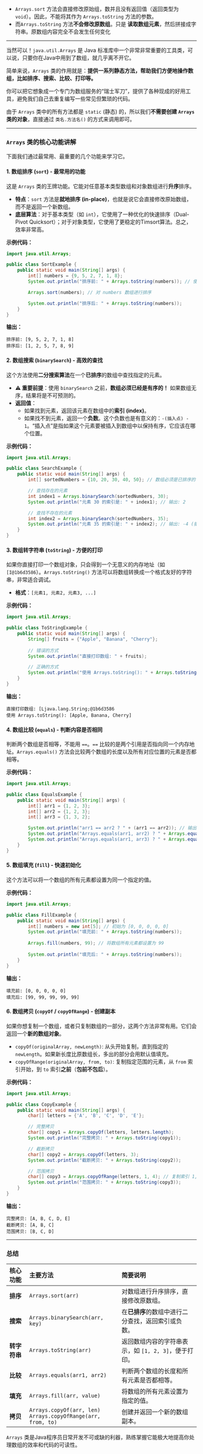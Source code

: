 - `Arrays.sort` 方法会直接修改原始组，数并且没有返回值（返回类型为 `void`）。因此，不能将其作为 `Arrays.toString` 方法的参数。
- 而`Arrays.toString` 方法**不会修改原数组**。只是 **读取数组元素**，然后拼接成字符串。原数组内容完全不会发生任何变化
- ---
当然可以！`java.util.Arrays` 是 Java 标准库中一个非常非常重要的工具类，可以说，只要你在Java中用到了数组，就几乎离不开它。

简单来说，`Arrays` 类的作用就是：**提供一系列静态方法，帮助我们方便地操作数组，比如排序、搜索、比较、打印等。**

你可以把它想象成一个专门为数组服务的“瑞士军刀”，提供了各种现成的好用工具，避免我们自己去重复编写一些常见但繁琐的代码。

由于 `Arrays` 类中的所有方法都是 `static` (静态) 的，所以我们**不需要创建 `Arrays` 类的对象**，直接通过 `类名.方法名()` 的方式来调用即可。

---

### `Arrays` 类的核心功能讲解

下面我们通过最常用、最重要的几个功能来学习它。

#### 1. 数组排序 (`sort`) - 最常用的功能

这是 `Arrays` 类的王牌功能。它能对任意基本类型数组和对象数组进行**升序**排序。

*   **特点**：`sort` 方法是**就地排序 (in-place)**，也就是说它会直接修改原始数组，而不是返回一个新数组。
*   **底层算法**：对于基本类型（如 `int`），它使用了一种优化的快速排序（Dual-Pivot Quicksort）；对于对象类型，它使用了更稳定的Timsort算法。总之，效率非常高。

**示例代码：**
```java
import java.util.Arrays;

public class SortExample {
    public static void main(String[] args) {
        int[] numbers = {9, 5, 2, 7, 1, 8};
        System.out.println("排序前: " + Arrays.toString(numbers)); // 使用了另一个好用的方法 toString

        Arrays.sort(numbers); // 对 numbers 数组进行排序

        System.out.println("排序后: " + Arrays.toString(numbers));
    }
}
```
**输出：**
```
排序前: [9, 5, 2, 7, 1, 8]
排序后: [1, 2, 5, 7, 8, 9]
```

#### 2. 数组搜索 (`binarySearch`) - 高效的查找

这个方法使用**二分搜索算法**在一个**已排序**的数组中查找指定的元素。

*   **⚠️ 重要前提**：使用 `binarySearch` 之前，**数组必须已经是有序的！** 如果数组无序，结果将是不可预测的。
*   **返回值**：
    *   如果找到元素，返回该元素在数组中的**索引 (index)**。
    *   如果找不到元素，返回一个**负数**。这个负数也是有意义的：`-(插入点) - 1`。“插入点”是指如果这个元素要被插入到数组中以保持有序，它应该在哪个位置。

**示例代码：**
```java
import java.util.Arrays;

public class SearchExample {
    public static void main(String[] args) {
        int[] sortedNumbers = {10, 20, 30, 40, 50}; // 数组必须是已排序的

        // 查找存在的元素
        int index1 = Arrays.binarySearch(sortedNumbers, 30);
        System.out.println("元素 30 的索引是: " + index1); // 输出: 2

        // 查找不存在的元素
        int index2 = Arrays.binarySearch(sortedNumbers, 35);
        System.out.println("元素 35 的索引是: " + index2); // 输出: -4 (插入点是3，所以结果是 -3-1 = -4)
    }
}
```

#### 3. 数组转字符串 (`toString`) - 方便的打印

如果你直接打印一个数组对象，只会得到一个无意义的内存地址（如 `[I@1b6d3586`）。`Arrays.toString()` 方法可以将数组转换成一个格式友好的字符串，非常适合调试。

*   **格式**：`[元素1, 元素2, 元素3, ...]`

**示例代码：**
```java
import java.util.Arrays;

public class ToStringExample {
    public static void main(String[] args) {
        String[] fruits = {"Apple", "Banana", "Cherry"};
        
        // 错误的方式
        System.out.println("直接打印数组: " + fruits);

        // 正确的方式
        System.out.println("使用 Arrays.toString(): " + Arrays.toString(fruits));
    }
}
```
**输出：**
```
直接打印数组: [Ljava.lang.String;@1b6d3586
使用 Arrays.toString(): [Apple, Banana, Cherry]
```

#### 4. 数组比较 (`equals`) - 判断内容是否相同

判断两个数组是否相等，不能用 `==`。`==` 比较的是两个引用是否指向同一个内存地址。`Arrays.equals()` 方法会比较两个数组的长度以及所有对应位置的元素是否都相等。

**示例代码：**
```java
import java.util.Arrays;

public class EqualsExample {
    public static void main(String[] args) {
        int[] arr1 = {1, 2, 3};
        int[] arr2 = {1, 2, 3};
        int[] arr3 = {1, 3, 2};

        System.out.println("arr1 == arr2 ? " + (arr1 == arr2)); // 输出: false
        System.out.println("Arrays.equals(arr1, arr2) ? " + Arrays.equals(arr1, arr2)); // 输出: true
        System.out.println("Arrays.equals(arr1, arr3) ? " + Arrays.equals(arr1, arr3)); // 输出: false
    }
}
```

#### 5. 数组填充 (`fill`) - 快速初始化

这个方法可以将一个数组的所有元素都设置为同一个指定的值。

**示例代码：**
```java
import java.util.Arrays;

public class FillExample {
    public static void main(String[] args) {
        int[] numbers = new int[5]; // 初始为 [0, 0, 0, 0, 0]
        System.out.println("填充前: " + Arrays.toString(numbers));
        
        Arrays.fill(numbers, 99); // 将数组所有元素都设置为 99
        
        System.out.println("填充后: " + Arrays.toString(numbers));
    }
}
```
**输出：**
```
填充前: [0, 0, 0, 0, 0]
填充后: [99, 99, 99, 99, 99]
```

#### 6. 数组拷贝 (`copyOf` / `copyOfRange`) - 创建副本

如果你想复制一个数组，或者只复制数组的一部分，这两个方法非常有用。它们会返回一个**新的数组对象**。

*   `copyOf(originalArray, newLength)`: 从头开始复制，直到指定的 `newLength`。如果新长度比原数组长，多出的部分会用默认值填充。
*   `copyOfRange(originalArray, from, to)`: 复制指定范围的元素，从 `from` 索引开始，到 `to` 索引**之前**（**包前不包后**）。

**示例代码：**
```java
import java.util.Arrays;

public class CopyExample {
    public static void main(String[] args) {
        char[] letters = {'A', 'B', 'C', 'D', 'E'};

        // 完整拷贝
        char[] copy1 = Arrays.copyOf(letters, letters.length);
        System.out.println("完整拷贝: " + Arrays.toString(copy1));

        // 截断拷贝
        char[] copy2 = Arrays.copyOf(letters, 3);
        System.out.println("截断拷贝: " + Arrays.toString(copy2));

        // 范围拷贝
        char[] copy3 = Arrays.copyOfRange(letters, 1, 4); // 复制索引 1, 2, 3
        System.out.println("范围拷贝: " + Arrays.toString(copy3));
    }
}
```
**输出：**
```
完整拷贝: [A, B, C, D, E]
截断拷贝: [A, B, C]
范围拷贝: [B, C, D]
```

---

### 总结

| 核心功能 | 主要方法 | 简要说明 |
| :--- | :--- | :--- |
| **排序** | `Arrays.sort(arr)` | 对数组进行升序排序，直接修改原数组。 |
| **搜索** | `Arrays.binarySearch(arr, key)` | 在**已排序**的数组中进行二分查找，返回索引或负数。 |
| **转字符串** | `Arrays.toString(arr)` | 返回数组内容的字符串表示，如 `[1, 2, 3]`，便于打印。 |
| **比较** | `Arrays.equals(arr1, arr2)` | 判断两个数组的长度和所有元素是否都相等。 |
| **填充** | `Arrays.fill(arr, value)` | 将数组的所有元素设置为指定的值。 |
| **拷贝** | `Arrays.copyOf(arr, len)`<br>`Arrays.copyOfRange(arr, from, to)` | 创建并返回一个新的数组副本。 |

`Arrays` 类是Java程序员日常开发不可或缺的利器，熟练掌握它能极大地提高你处理数组的效率和代码的可读性。